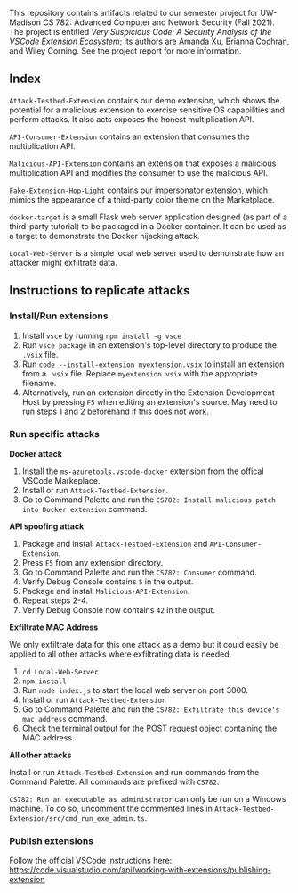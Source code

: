 

This repository contains artifacts related to our semester project for UW-Madison CS 782: Advanced Computer and Network Security (Fall 2021). The project is entitled *Very Suspicious Code: A Security Analysis of the VSCode Extension Ecosystem*; its authors are Amanda Xu, Brianna Cochran, and Wiley Corning. See the project report for more information.

## Index

`Attack-Testbed-Extension` contains our demo extension, which shows the potential for a malicious extension to exercise sensitive OS capabilities and perform attacks. It also acts exposes the honest multiplication API.

`API-Consumer-Extension` contains an extension that consumes the multiplication API.

`Malicious-API-Extension` contains an extension that exposes a malicious multiplication API and modifies the consumer to use the malicious API.

`Fake-Extension-Hop-Light` contains our impersonator extension, which mimics the appearance of a third-party color theme on the Marketplace.

`docker-target` is a small Flask web server application designed (as part of a third-party tutorial) to be packaged in a Docker container. It can be used as a target to demonstrate the Docker hijacking attack.

`Local-Web-Server` is a simple local web server used to demonstrate how an attacker might exfiltrate data.

## Instructions to replicate attacks

### Install/Run extensions

1. Install `vsce` by running `npm install -g vsce`
2. Run `vsce package` in an extension's top-level directory to produce the `.vsix` file.
3. Run `code --install-extension myextension.vsix` to install an extension from a `.vsix` file. Replace `myextension.vsix` with the appropriate filename.
4. Alternatively, run an extension directly in the Extension Development Host by pressing `F5` when editing an extension's source. May need to run steps 1 and 2 beforehand if this does not work.

### Run specific attacks
**Docker attack**

1. Install the `ms-azuretools.vscode-docker` extension from the offical VSCode Markeplace.
2. Install or run  `Attack-Testbed-Extension`.
3. Go to Command Palette and run the `CS782: Install malicious patch into Docker extension` command.

**API spoofing attack**
1. Package and install `Attack-Testbed-Extension` and `API-Consumer-Extension`.
2. Press `F5` from any extension directory.
3. Go to Command Palette and run the `CS782: Consumer` command.
4. Verify Debug Console contains `5` in the output.
5. Package and install `Malicious-API-Extension`.
6. Repeat steps 2-4.
7. Verify Debug Console now contains `42` in the output.

**Exfiltrate MAC Address**

We only exfiltrate data for this one attack as a demo but it could easily be applied to all other attacks where exfiltrating data is needed.

1. `cd Local-Web-Server`
2. `npm install`
3. Run `node index.js` to start the local web server on port 3000.
4. Install or run  `Attack-Testbed-Extension`
5. Go to Command Palette and run the `CS782: Exfiltrate this device's mac address` command.
6. Check the terminal output for the POST request object containing the MAC address.

**All other attacks** 

Install or run  `Attack-Testbed-Extension` and run commands from the Command Palette. All commands are prefixed with `CS782`.

`CS782: Run an executable as administrator` can only be run on a Windows machine. To do so, uncomment the commented lines in `Attack-Testbed-Extension/src/cmd_run_exe_admin.ts`.


### Publish extensions
Follow the official VSCode instructions here: https://code.visualstudio.com/api/working-with-extensions/publishing-extension

